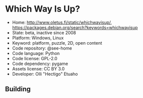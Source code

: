 # Which Way Is Up?

- Home: http://www.oletus.fi/static/whichwayisup/, https://packages.debian.org/search?keywords=whichwayisup
- State: beta, inactive since 2008
- Platform: Windows, Linux
- Keyword: platform, puzzle, 2D, open content
- Code repository: @see-home
- Code language: Python
- Code license: GPL-2.0
- Code dependency: pygame
- Assets license: CC BY 3.0
- Developer: Olli "Hectigo" Etuaho

## Building
